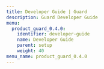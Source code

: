 ```yaml
---
title: Developer Guide | Guard
description: Guard Developer Guide
menu:
  product_guard_0.4.0:
    identifier: developer-guide
    name: Developer Guide
    parent: setup
    weight: 40
menu_name: product_guard_0.4.0
---
```

